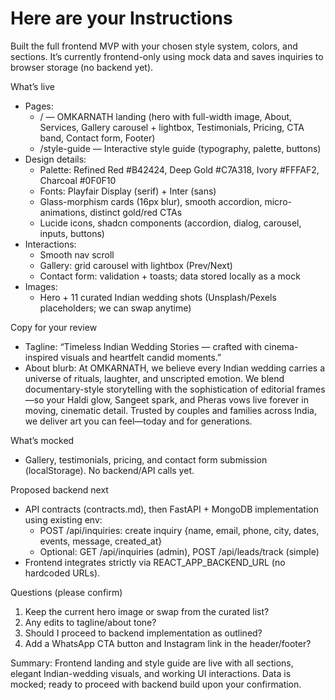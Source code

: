 # Here are your Instructions
Built the full frontend MVP with your chosen style system, colors, and sections. It’s currently frontend-only using mock data and saves inquiries to browser storage (no backend yet).

What’s live
- Pages: 
  - / — OMKARNATH landing (hero with full-width image, About, Services, Gallery carousel + lightbox, Testimonials, Pricing, CTA band, Contact form, Footer)
  - /style-guide — Interactive style guide (typography, palette, buttons)
- Design details:
  - Palette: Refined Red #B42424, Deep Gold #C7A318, Ivory #FFFAF2, Charcoal #0F0F10
  - Fonts: Playfair Display (serif) + Inter (sans)
  - Glass-morphism cards (16px blur), smooth accordion, micro-animations, distinct gold/red CTAs
  - Lucide icons, shadcn components (accordion, dialog, carousel, inputs, buttons)
- Interactions:
  - Smooth nav scroll
  - Gallery: grid carousel with lightbox (Prev/Next)
  - Contact form: validation + toasts; data stored locally as a mock
- Images:
  - Hero + 11 curated Indian wedding shots (Unsplash/Pexels placeholders; we can swap anytime)

Copy for your review
- Tagline: “Timeless Indian Wedding Stories — crafted with cinema-inspired visuals and heartfelt candid moments.”
- About blurb:
  At OMKARNATH, we believe every Indian wedding carries a universe of rituals, laughter, and unscripted emotion. We blend documentary-style storytelling with the sophistication of editorial frames—so your Haldi glow, Sangeet spark, and Pheras vows live forever in moving, cinematic detail. Trusted by couples and families across India, we deliver art you can feel—today and for generations.

What’s mocked
- Gallery, testimonials, pricing, and contact form submission (localStorage). No backend/API calls yet.

Proposed backend next
- API contracts (contracts.md), then FastAPI + MongoDB implementation using existing env:
  - POST /api/inquiries: create inquiry {name, email, phone, city, dates, events, message, created_at}
  - Optional: GET /api/inquiries (admin), POST /api/leads/track (simple)
- Frontend integrates strictly via REACT_APP_BACKEND_URL (no hardcoded URLs).

Questions (please confirm)
1) Keep the current hero image or swap from the curated list? 
2) Any edits to tagline/about tone?
3) Should I proceed to backend implementation as outlined?
4) Add a WhatsApp CTA button and Instagram link in the header/footer?

Summary: Frontend landing and style guide are live with all sections, elegant Indian-wedding visuals, and working UI interactions. Data is mocked; ready to proceed with backend build upon your confirmation.
